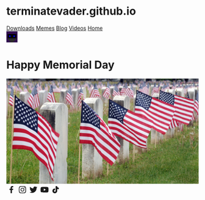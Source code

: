 # terminatevader.github.io
<!DOCTYPE html>
<html>
<head>
<title>TermiNateVader</title>
<link rel="stylesheet" href="css/style.css">
<link rel="shortcut icon" type="image/x-icon" href="images/favicon.ico">
</head>
 <body>
  <div class = "topnav">
   <a href="https://www.terminatevader.com/downloads">Downloads</a>
<a href="https://www.terminatevader.com/memes">Memes</a>
   <a href="https://www.terminatevader.com/blog">Blog</a>
   <a href="https://www.terminatevader.com/videos">Videos</a>
   <a class="active" href="https://www.terminatevader.com/">Home</a>
  </div>
  <a href="https://www.terminatevader.com/"><img src="images/TNV.jpg" width="29" height="29" class="topnav1"></a>
  <h1>Happy Memorial Day</h1>
  <a href=><img src="images/memorialday.jpg" class="center"></a>
<script src="https://cdn.jsdelivr.net/npm/@widgetbot/crate@3" async defer>
  new Crate({
    server: '755475035342504029', // TNV Community
    channel: '755475035904278540' // #💬𝗰𝗵𝗮𝘁🗨
  })
</script>
  <div class="bottomnav">
<a href="https://www.facebook.com/terminatevader" target="_blank" rel="noopener noreferrer"><span class="spr_icon icon "><svg xmlns="http://www.w3.org/2000/svg" width="25" height="25" viewBox="0 0 24 24" fill="currentColor" stroke="currentColor" stroke-width="0" stroke-linecap="round" stroke-linejoin="round"><path d="M13.897 20.9969V12.8009H16.662L17.073 9.59191H13.897V7.54791C13.897 6.62191 14.155 5.98791 15.484 5.98791H17.168V3.12691C16.349 3.03891 15.525 2.99691 14.701 2.99991C12.257 2.99991 10.579 4.49191 10.579 7.23091V9.58591H7.83197V12.7949H10.585V20.9969H13.897Z"></path></svg></span></a>
<a href="https://www.instagram.com/terminatevader" target="_blank" rel="noopener noreferrer"><span class="spr_icon icon "><svg xmlns="http://www.w3.org/2000/svg" width="25" height="25" viewBox="0 0 24 24" fill="currentColor" stroke="currentColor" stroke-width="0" stroke-linecap="round" stroke-linejoin="round"><path d="M12.499 7.37695C9.94498 7.37695 7.87598 9.44695 7.87598 12C7.87598 14.554 9.94498 16.624 12.499 16.624C15.051 16.624 17.122 14.554 17.122 12C17.122 9.44695 15.051 7.37695 12.499 7.37695ZM12.499 15.004C10.84 15.004 9.49498 13.659 9.49498 12.001C9.49498 10.342 10.84 8.99795 12.499 8.99795C14.158 8.99795 15.501 10.342 15.501 12.001C15.501 13.659 14.158 15.004 12.499 15.004Z"></path><path d="M17.306 8.28491C17.9014 8.28491 18.384 7.80227 18.384 7.20691C18.384 6.61154 17.9014 6.12891 17.306 6.12891C16.7107 6.12891 16.228 6.61154 16.228 7.20691C16.228 7.80227 16.7107 8.28491 17.306 8.28491Z"></path><path d="M21.033 6.11088C20.564 4.90188 19.609 3.94588 18.4 3.47888C17.701 3.21588 16.962 3.07488 16.214 3.05888C15.251 3.01688 14.946 3.00488 12.504 3.00488C10.062 3.00488 9.74901 3.00488 8.79401 3.05888C8.04801 3.07388 7.30901 3.21488 6.61001 3.47888C5.40001 3.94588 4.44501 4.90188 3.97701 6.11088C3.71401 6.81088 3.57301 7.54888 3.55801 8.29688C3.51501 9.25888 3.50201 9.56388 3.50201 12.0069C3.50201 14.4489 3.50201 14.7599 3.55801 15.7169C3.57301 16.4649 3.71401 17.2029 3.97701 17.9039C4.44601 19.1119 5.40101 20.0679 6.61101 20.5359C7.30701 20.8079 8.04601 20.9619 8.79601 20.9859C9.75901 21.0279 10.064 21.0409 12.506 21.0409C14.948 21.0409 15.261 21.0409 16.216 20.9859C16.963 20.9709 17.702 20.8289 18.402 20.5669C19.611 20.0979 20.566 19.1429 21.035 17.9339C21.298 17.2339 21.439 16.4959 21.454 15.7479C21.497 14.7859 21.51 14.4809 21.51 12.0379C21.51 9.59488 21.51 9.28488 21.454 8.32788C21.441 7.56988 21.301 6.81888 21.033 6.11088ZM19.815 15.6429C19.808 16.2189 19.704 16.7899 19.504 17.3309C19.199 18.1179 18.578 18.7399 17.792 19.0419C17.257 19.2409 16.693 19.3449 16.122 19.3529C15.172 19.3969 14.904 19.4079 12.468 19.4079C10.03 19.4079 9.78101 19.4079 8.81301 19.3529C8.24401 19.3459 7.67801 19.2409 7.14401 19.0419C6.35501 18.7409 5.73001 18.1189 5.42501 17.3309C5.22901 16.7969 5.12301 16.2319 5.11401 15.6619C5.07101 14.7119 5.06101 14.4439 5.06101 12.0079C5.06101 9.57088 5.06101 9.32188 5.11401 8.35288C5.12101 7.77688 5.22501 7.20688 5.42501 6.66588C5.73001 5.87688 6.35501 5.25588 7.14401 4.95388C7.67801 4.75588 8.24401 4.65088 8.81301 4.64288C9.76401 4.59988 10.031 4.58788 12.468 4.58788C14.905 4.58788 15.155 4.58788 16.122 4.64288C16.693 4.64988 17.257 4.75488 17.792 4.95388C18.578 5.25688 19.199 5.87888 19.504 6.66588C19.7 7.19988 19.806 7.76488 19.815 8.33488C19.858 9.28588 19.869 9.55288 19.869 11.9899C19.869 14.4259 19.869 14.6879 19.826 15.6439H19.815V15.6429Z"></path></svg></span></a>
<a href="https://www.twitter.com/terminatevader" target="_blank" rel="noopener noreferrer"><span class="spr_icon icon "><svg xmlns="http://www.w3.org/2000/svg" width="25" height="25" viewBox="0 0 24 24" fill="currentColor" stroke="currentColor" stroke-width="0" stroke-linecap="round" stroke-linejoin="round"><path d="M20.133 7.99704C20.146 8.17204 20.146 8.34604 20.146 8.52004C20.146 13.845 16.093 19.981 8.686 19.981C6.404 19.981 4.284 19.32 2.5 18.172C2.824 18.209 3.136 18.222 3.473 18.222C5.356 18.222 7.089 17.586 8.474 16.501C6.703 16.464 5.219 15.304 4.707 13.708C4.956 13.745 5.206 13.77 5.468 13.77C5.829 13.77 6.192 13.72 6.529 13.633C4.682 13.259 3.299 11.638 3.299 9.68004V9.63004C3.836 9.92904 4.459 10.116 5.119 10.141C4.034 9.41904 3.323 8.18404 3.323 6.78704C3.323 6.03904 3.522 5.35304 3.871 4.75504C5.854 7.19804 8.835 8.79504 12.177 8.97004C12.115 8.67004 12.077 8.35904 12.077 8.04704C12.077 5.82704 13.873 4.01904 16.105 4.01904C17.265 4.01904 18.312 4.50504 19.048 5.29104C19.958 5.11604 20.83 4.77904 21.604 4.31804C21.305 5.25304 20.668 6.03904 19.833 6.53804C20.644 6.45004 21.43 6.22604 22.152 5.91404C21.604 6.71204 20.919 7.42304 20.133 7.99704Z"></path></svg></span></a>
<a href="https://youtube.com/channel/UCCMv0CD6mDG49d04chkxtYg" target="_blank" rel="noopener noreferrer"><span class="spr_icon icon "><svg xmlns="http://www.w3.org/2000/svg" width="25" height="25" viewBox="0 0 24 24" fill="currentColor" stroke="currentColor" stroke-width="0" stroke-linecap="round" stroke-linejoin="round"><path d="M22.093 7.20301C21.863 6.34501 21.188 5.66801 20.331 5.43701C18.765 5.00701 12.5 5.00001 12.5 5.00001C12.5 5.00001 6.23596 4.99301 4.66896 5.40401C3.82896 5.63301 3.13496 6.32501 2.90296 7.18201C2.48996 8.74801 2.48596 11.996 2.48596 11.996C2.48596 11.996 2.48196 15.26 2.89196 16.81C3.12196 17.667 3.79696 18.344 4.65496 18.575C6.23696 19.005 12.485 19.012 12.485 19.012C12.485 19.012 18.75 19.019 20.316 18.609C21.172 18.379 21.85 17.703 22.083 16.846C22.497 15.281 22.5 12.034 22.5 12.034C22.5 12.034 22.52 8.76901 22.093 7.20301ZM10.496 15.005L10.501 9.00501L15.708 12.01L10.496 15.005Z"></path></svg></span></a>
<a href="https://www.tiktok.com/@terminatevader" target="_blank" rel="noopener noreferrer"><span class="spr_icon icon "><svg xmlns="http://www.w3.org/2000/svg" width="25" height="25" viewBox="0 0 24 24" fill="currentColor" stroke="currentColor" stroke-width="0" stroke-linecap="round" stroke-linejoin="round"><path d="M19.964 6.95384C18.0435 6.95384 16.481 5.41672 16.481 3.52734C16.481 3.23607 16.2411 3 15.945 3H13.0741C12.7782 3 12.5381 3.23607 12.5381 3.52734V15.1067C12.5381 16.2174 11.6195 17.121 10.4904 17.121C9.36142 17.121 8.44291 16.2174 8.44291 15.1067C8.44291 13.9958 9.36142 13.0922 10.4904 13.0922C10.7865 13.0922 11.0265 12.8561 11.0265 12.5648V9.74052C11.0265 9.44939 10.7865 9.21318 10.4904 9.21318C7.18728 9.21318 4.5 11.857 4.5 15.1067C4.5 18.3563 7.18728 21 10.4904 21C13.7936 21 16.481 18.3563 16.481 15.1067V9.98112C17.5478 10.5407 18.735 10.8328 19.964 10.8328C20.26 10.8328 20.5 10.5968 20.5 10.3055V7.48119C20.5 7.19005 20.26 6.95384 19.964 6.95384Z"></path></svg></span></a>
  
  </div>
   <script src="js/alert.js"> </script>
 <script src="js/random.js"></script>
</body>
</html>
